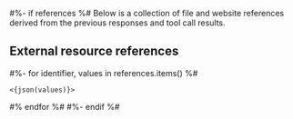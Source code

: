 #%- if references %#
Below is a collection of file and website references derived from the previous responses and tool call results.

## External resource references

#%- for identifier, values in references.items() %#
```json:<{identifier}>
<{json(values)}>
```
#% endfor %#
#%- endif %#
